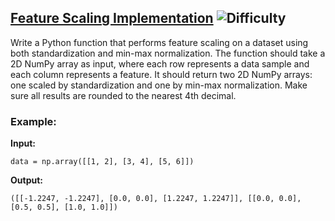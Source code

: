 ## [Feature Scaling Implementation](https://www.deep-ml.com/problems/16) ![Difficulty](https://img.shields.io/badge/-Easy-brightgreen)

Write a Python function that performs feature scaling on a dataset using both standardization and min-max normalization. The function should take a 2D NumPy array as input, where each row represents a data sample and each column represents a feature. It should return two 2D NumPy arrays: one scaled by standardization and one by min-max normalization. Make sure all results are rounded to the nearest 4th decimal.

### Example:

**Input:**

```data = np.array([[1, 2], [3, 4], [5, 6]])```


**Output:**

```([[-1.2247, -1.2247], [0.0, 0.0], [1.2247, 1.2247]], [[0.0, 0.0], [0.5, 0.5], [1.0, 1.0]])```
